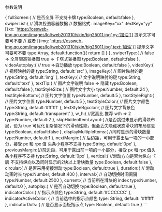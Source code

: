 参数说明

 {
    fullScreen:{ // 是否全屏 不支持卡牌
        type:Boolean,
        default:false
    },
    swiperList:{ // 滑块视图容器数据 
    // 数据格式 :imageKey="xx" :textKey="yy" [{xx: 'https://ossweb-img.qq.com/images/lol/web201310/skin/big25011.jpg',yy:'加油'}] 提示文字可要可不要
    // 或者 [{img: 'https://ossweb-img.qq.com/images/lol/web201310/skin/big25011.jpg',text:'加油'}] 提示文字可要可不要
        type:Array,
        default:function(){
            return []
        }
    },
    swiperType:{  // false => 全屏限高轮播图 true => 卡塔式轮播图
        type:Boolean,
        default:false
    },
    videoAutoplay:{ // true =>自动播放
        type:Boolean,
        default:false
    },
    videoKey:{  // 视频映射的键
        type:String,
        default:'src'
    },
    imageKey:{ //  图片映射的键
        type:String,
        default:'img'
    },
    textKey:{ //   文字说明映射的键
        type:String,
        default:'text'
    },
    textTip:{ // 图片文字说明 false => 隐藏
        type:Boolean,
        default:false
    },
    textStyleSize:{ // 图片文字大小
        type:Number,
        default:24
    },
    textStyleBottom:{ // 图片文字位置
        type:Number,
        default:5
    },
    textStyleRight:{ // 图片文字位置
        type:Number,
        default:5
    },
    textStyleColor:{ // 图片文字颜色
        type:String,
        default:'#ffffff'
    },
    textStyleBgcolor:{ // 图片文字背景色
        type:String,
        default:'transparent'
    },
    w_h:{  //宽高比 推荐 w/h => 2
        type:Number,
        default:2
    },
    skipHiddenItemLayout:{ //是否跳过未显示的滑块布局，设为 true 可优化复杂情况下的滑动性能，但会丢失隐藏状态滑块的布局信息 
        type:Boolean,
        default:false
    },
    displayMultipleItems:{ //同时显示的滑块数量
        type:Number,
        default:1
    },
    nextMargin:{ // 后边距，可用于露出后一项的一小部分，接受 px 和 rpx 值 头条小程序不支持
        type:String,
        default:'0px'
    },
    previousMargin:{//前边距，可用于露出前一项的一小部分，接受 px 和 rpx 值头条小程序不支持
        type:String,
        default:'0px'
    },
    vertical:{ //滑动方向是否为纵向 卡牌  不支持纵向以及同时显示的2块以上滑块数量
        type:Boolean,
        default:false
    },
    circular:{ // 是否采用衔接滑动
        type:Boolean,
        default:true
    },
    duration:{ // 滑动动画时长
        type:Number,
        default:400
    },
    interval:{ // 自动切换时间间隔
        type:Number,
        default:2500
    },
    current:{ // 当前所在滑块的 index
        type:Number,
        default:0
    },
    autoplay:{ // 是否自动切换
        type:Boolean,
        default:true
    },
    indicatorColor:{ // 指示点颜色
        type:String,
        default:'#CCCCCC'
    },
    indicatorActiveColor: { // 当前选中的指示点颜色
        type: String,
        default: '#ffffff'
    },
    indicatorDots: { // 是否显示面板指示点
        type: Boolean,
        default: true
    }
    ```